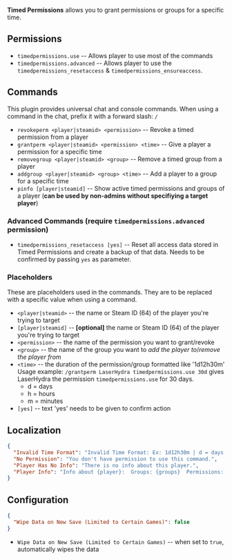 ﻿**Timed Permissions** allows you to grant permissions or groups for a specific time.  

## Permissions

- `timedpermissions.use` -- Allows player to use most of the commands
- `timedpermissions.advanced` -- Allows player to use the `timedpermissions_resetaccess` & `timedpermissions_ensureaccess`.

## Commands

This plugin provides universal chat and console commands. When using a command in the chat, prefix it with a forward slash: `/`

- `revokeperm <player|steamid> <permission>` -- Revoke a timed permission from a player  
- `grantperm <player|steamid> <permission> <time>` -- Give a player a permission for a specific time  
- `removegroup <player|steamid> <group>` -- Remove a timed group from a player  
- `addgroup <player|steamid> <group> <time>` -- Add a player to a group for a specific time  
- `pinfo [player|steamid]` -- Show active timed permissions and groups of a player (**can be used by non-admins without specifiying a target player**)  

### Advanced Commands (require `timedpermissions.advanced` permission)
- `timedpermissions_resetaccess [yes]` -- Reset all access data stored in Timed Permissions and create a backup of that data. Needs to be confirmed by passing `yes` as parameter.  

### Placeholders
These are placeholders used in the commands. They are to be replaced with a specific value when using a command.  
- `<player|steamid>` -- the name or Steam ID (64) of the player you're trying to target
- `[player|steamid]` -- **[optional]** the name or Steam ID (64) of the player you're trying to target
- `<permission>` -- the name of the permission you want to grant/revoke
- `<group>` -- the name of the group you want to *add the player to*/*remove the player from*
- `<time>` -- the duration of the permission/group formatted like '1d12h30m'  
Usage example: `/grantperm LaserHydra timedpermissions.use 30d` gives LaserHydra the permission `timedpermissions.use` for 30 days.  
  - d = days  
  - h = hours  
  - m = minutes  
- `[yes]` -- text 'yes' needs to be given to confirm action

## Localization

```json
{  
  "Invalid Time Format": "Invalid Time Format: Ex: 1d12h30m | d = days, h = hours, m = minutes",  
  "No Permission": "You don't have permission to use this command.",  
  "Player Has No Info": "There is no info about this player.",  
  "Player Info": "Info about {player}:  Groups: {groups}  Permissions: {permissions}"
}
```

## Configuration

```json
{  
  "Wipe Data on New Save (Limited to Certain Games)": false  
}
```

- `Wipe Data on New Save (Limited to Certain Games)` -- when set to `true`, automatically wipes the data 